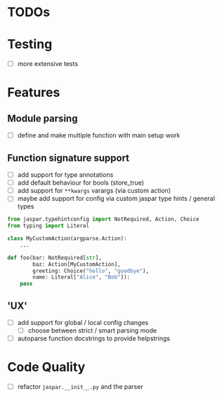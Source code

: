 #  TODOs

# Testing
- [ ] more extensive tests

# Features
## Module parsing
- [ ] define and make multiple function with main setup work

## Function signature support
- [ ] add support for type annotations
- [ ] add default behaviour for bools (store_true)
- [ ] add support for `**kwargs` varargs (via custom action)
- [ ] maybe add support for config via custom jaspar type hints / general types
```python
from jaspar.typehintconfig import NotRequired, Action, Choice
from typing import Literal

class MyCustomAction(argparse.Action):
    ...

def foo(bar: NotRequired[str], 
        baz: Action[MyCustomAction],
        greeting: Choice("hello", "goodbye"),
        name: Literal["Alice", "Bob"]):
    pass
```

## 'UX'
- [ ] add support for global / local config changes
  - [ ] choose between strict / smart parsing mode
- [ ] autoparse function docstrings to provide helpstrings

# Code Quality
- [ ] refactor `jaspar.__init__.py` and the parser